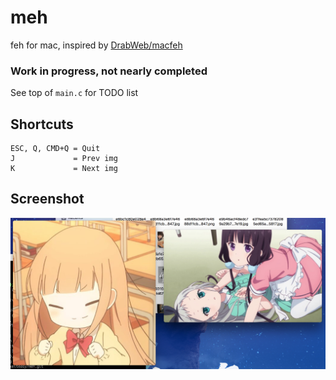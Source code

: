 # meh
feh for mac, inspired by [DrabWeb/macfeh](https://github.com/DrabWeb/macfeh)

### Work in progress, not nearly completed

See top of ```main.c``` for TODO list

## Shortcuts
```
ESC, Q, CMD+Q = Quit
J             = Prev img
K             = Next img
```

## Screenshot

![screenshot](https://raw.githubusercontent.com/takeiteasy/meh/master/screenshot.png)
